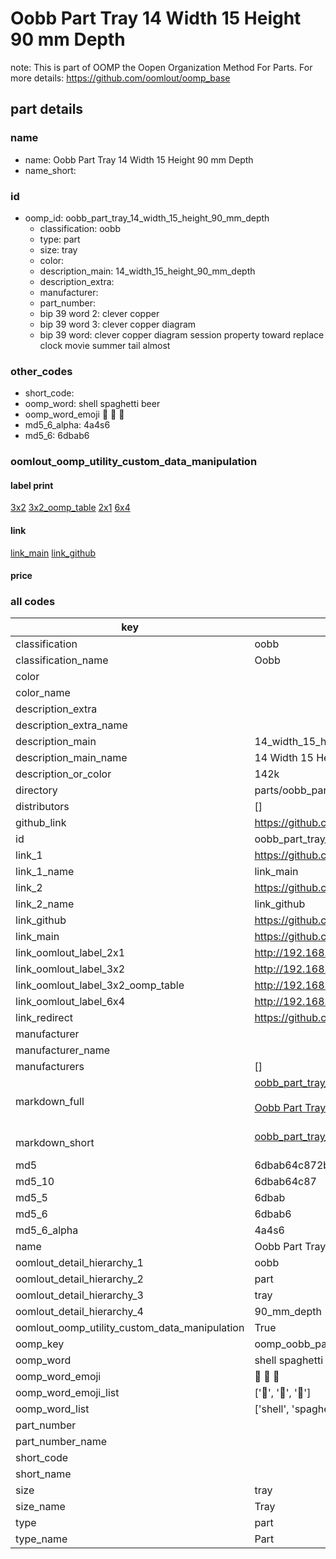 # Oobb Part Tray 14 Width 15 Height 90 mm Depth  

note: This is part of OOMP the Oopen Organization Method For Parts. For more details: https://github.com/oomlout/oomp_base

##  part details
  







### name
* name: Oobb Part Tray 14 Width 15 Height 90 mm Depth
* name_short: 
### id
* oomp_id: oobb_part_tray_14_width_15_height_90_mm_depth
  * classification: oobb
  * type: part
  * size: tray
  * color: 
  * description_main: 14_width_15_height_90_mm_depth
  * description_extra: 
  * manufacturer: 
  * part_number: 
  * bip 39 word 2: clever copper
  * bip 39 word 3: clever copper diagram
  * bip 39 word: clever copper diagram session property toward replace clock movie summer tail almost

### other_codes
* short_code: 
* oomp_word: shell spaghetti beer
* oomp_word_emoji :shell: :spaghetti: :beer:
* md5_6_alpha: 4a4s6
* md5_6: 6dbab6






### oomlout_oomp_utility_custom_data_manipulation
#### label print
[3x2](http://192.168.1.245:1112/?label=oomp%204a4s6)
[3x2_oomp_table](http://192.168.1.108:1112/?label=oomp%204a4s6)
[2x1](http://192.168.1.242:1112/?label=oomp%204a4s6)
[6x4](http://192.168.1.55:1112/?label=oomp%204a4s6)    

#### link

[link_main](https://github.com/oomlout/oomlout_oomp_version_1_messy/tree/main/parts/oobb_part_tray_14_width_15_height_90_mm_depth) [link_github](https://github.com/oomlout/oomlout_oomp_version_1_messy/tree/main/parts/oobb_part_tray_14_width_15_height_90_mm_depth)                             

#### price







### all codes 
| key | value |  
| --- | --- |  
| classification | oobb |  
| classification_name | Oobb |  
| color |  |  
| color_name |  |  
| description_extra |  |  
| description_extra_name |  |  
| description_main | 14_width_15_height_90_mm_depth |  
| description_main_name | 14 Width 15 Height 90 mm Depth |  
| description_or_color | 142k |  
| directory | parts/oobb_part_tray_14_width_15_height_90_mm_depth |  
| distributors | [] |  
| github_link | https://github.com/oomlout/oomlout_oomp_part_src/tree/main/parts/oobb_part_tray_14_width_15_height_90_mm_depth |  
| id | oobb_part_tray_14_width_15_height_90_mm_depth |  
| link_1 | https://github.com/oomlout/oomlout_oomp_version_1_messy/tree/main/parts/oobb_part_tray_14_width_15_height_90_mm_depth |  
| link_1_name | link_main |  
| link_2 | https://github.com/oomlout/oomlout_oomp_version_1_messy/tree/main/parts/oobb_part_tray_14_width_15_height_90_mm_depth |  
| link_2_name | link_github |  
| link_github | https://github.com/oomlout/oomlout_oomp_version_1_messy/tree/main/parts/oobb_part_tray_14_width_15_height_90_mm_depth |  
| link_main | https://github.com/oomlout/oomlout_oomp_version_1_messy/tree/main/parts/oobb_part_tray_14_width_15_height_90_mm_depth |  
| link_oomlout_label_2x1 | http://192.168.1.242:1112/?label=oomp%204a4s6 |  
| link_oomlout_label_3x2 | http://192.168.1.245:1112/?label=oomp%204a4s6 |  
| link_oomlout_label_3x2_oomp_table | http://192.168.1.108:1112/?label=oomp%204a4s6 |  
| link_oomlout_label_6x4 | http://192.168.1.55:1112/?label=oomp%204a4s6 |  
| link_redirect | https://github.com/oomlout/oomlout_oomp_version_1_messy/tree/main/parts/oobb_part_tray_14_width_15_height_90_mm_depth |  
| manufacturer |  |  
| manufacturer_name |  |  
| manufacturers | [] |  
| markdown_full | [oobb_part_tray_14_width_15_height_90_mm_depth](none)<br>[](none)<br>[Oobb Part Tray 14 Width 15 Height 90 Mm Depth](none)<br><br> |  
| markdown_short | [oobb_part_tray_14_width_15_height_90_mm_depth](none)<br><br> |  
| md5 | 6dbab64c872b76db98563c4479cbf954 |  
| md5_10 | 6dbab64c87 |  
| md5_5 | 6dbab |  
| md5_6 | 6dbab6 |  
| md5_6_alpha | 4a4s6 |  
| name | Oobb Part Tray 14 Width 15 Height 90 mm Depth |  
| oomlout_detail_hierarchy_1 | oobb |  
| oomlout_detail_hierarchy_2 | part |  
| oomlout_detail_hierarchy_3 | tray |  
| oomlout_detail_hierarchy_4 | 90_mm_depth |  
| oomlout_oomp_utility_custom_data_manipulation | True |  
| oomp_key | oomp_oobb_part_tray_14_width_15_height_90_mm_depth |  
| oomp_word | shell spaghetti beer |  
| oomp_word_emoji | :shell: :spaghetti: :beer: |  
| oomp_word_emoji_list | [':shell:', ':spaghetti:', ':beer:'] |  
| oomp_word_list | ['shell', 'spaghetti', 'beer'] |  
| part_number |  |  
| part_number_name |  |  
| short_code |  |  
| short_name |  |  
| size | tray |  
| size_name | Tray |  
| type | part |  
| type_name | Part |  
